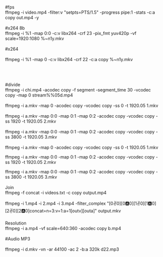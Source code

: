 #fps<br/>
ffmpeg -i video.mp4 -filter:v "setpts=PTS/1.5" -progress pipe:1 -stats -c:a copy out.mp4 -y
<br/>
<br/>
#x264 8b
<br/>
ffmpeg -i %1 -map 0:0 -c:v libx264 -crf 23 -pix_fmt yuv420p -vf scale=1920:1080 %~n1y.mkv
<br/><br/>
#x264
<br/><br/>
ffmpeg -i %1 -map 0 -c:v libx264 -crf 22 -c:a copy %~n1y.mkv

<br/>
<br/>
<br/>
#divide<br/>
 ffmpeg -i chi.mp4 -acodec copy -f segment -segment_time 30 -vcodec copy -map 0 stream%%05d.mp4
<br/><br/>
 ffmpeg -i a.mkv -map 0 -acodec copy -vcodec copy -ss 0 -t 1920.05 1.mkv
<br/><br/>
 ffmpeg -i a.mkv -map 0:0 -map 0:1 -map 0:2 -acodec copy -vcodec copy -ss 1920 -t 1920.05 2.mkv
<br/><br/>
 ffmpeg -i a.mkv -map 0:0 -map 0:1 -map 0:2 -acodec copy -vcodec copy -ss 3800 -t 1920.05 3.mkv
<br/><br/>
 ffmpeg -i a.mkv -map 0 -acodec copy -vcodec copy -ss 0 -t 1920.05 1.mkv

 ffmpeg -i a.mkv -map 0:0 -map 0:1 -map 0:2 -acodec copy -vcodec copy -ss 1920 -t 1920.05 2.mkv

 ffmpeg -i a.mkv -map 0:0 -map 0:1 -map 0:2 -acodec copy -vcodec copy -ss 3800 -t 1920.05 3.mkv
<br/><br/>
Join
<br/>
ffmpeg -f concat -i videos.txt -c copy output.mp4
<br/><br/>
ffmpeg -i 1.mp4 -i 2.mp4 -i 3.mp4 -filter_complex "[0:v:0][0:a:0][1:v:0][1:a:0][2:v:0][2:a:0]concat=n=3:v=1:a=1[outv][outa]" output.mkv
<br/><br/>
Resolution
<br/>
ffmpeg -i a.mp4 -vf scale=640:360 -acodec copy b.mp4
<br/>
<br/>
#Audio MP3
<br/><br/>
ffmpeg -i d.mkv -vn -ar 44100 -ac 2 -b:a 320k  d22.mp3
